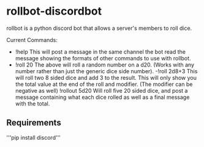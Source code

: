 # rollbot-discordbot

rollbot is a python discord bot that allows a server's members to roll dice.

Current Commands:
- !help
This will post a message in the same channel the bot read the message showing the formats of other commands to use with rollbot.
- !roll 20
The above will roll a random number on a d20. (Works with any number rather than just the generic dice side number).
-!roll 2d8+3
This will roll two 8 sided dice and add 3 to the result. This will only show you the total value at the end of the roll and modifier. (The modifier can be negative as well)
!rollout 5d20
Will roll five 20 sided dice, and post a message containing what each dice rolled as well as a final message with the total.


## Requirements
'''pip install discord'''
